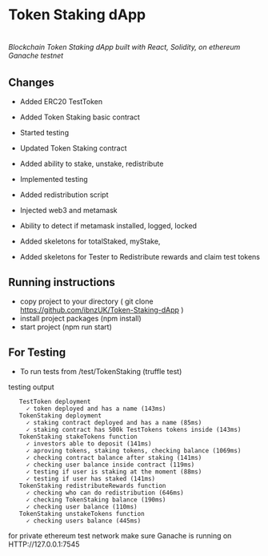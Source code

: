 
# Token Staking dApp <h1>

###### Blockchain Token Staking dApp built with React, Solidity, on ethereum Ganache testnet <h6>




## Changes
* Added ERC20 TestToken 
* Added Token Staking basic contract
* Started testing 

* Updated Token Staking contract
* Added ability to stake, unstake, redistribute
* Implemented testing 
* Added redistribution script

* Injected web3 and metamask
* Ability to detect if metamask installed, logged, locked
* Added skeletons for totalStaked, myStake, 
* Added skeletons for Tester to Redistribute rewards and claim test tokens



## Running instructions

* copy project to your directory ( git clone https://github.com/ibnzUK/Token-Staking-dApp )
* install project packages (npm install)
* start project (npm run start)


## For Testing
* To run tests from /test/TokenStaking (truffle test)

testing output
 ``` Contract: TokenStaking
    TestToken deployment
      ✓ token deployed and has a name (143ms)
    TokenStaking deployment
      ✓ staking contract deployed and has a name (85ms)
      ✓ staking contract has 500k TestTokens tokens inside (143ms)
    TokenStaking stakeTokens function
      ✓ investors able to deposit (141ms)
      ✓ aproving tokens, staking tokens, checking balance (1069ms)
      ✓ checking contract balance after staking (141ms)
      ✓ checking user balance inside contract (119ms)
      ✓ testing if user is staking at the moment (88ms)
      ✓ testing if user has staked (141ms)
    TokenStaking redistributeRewards function
      ✓ checking who can do redistribution (646ms)
      ✓ checking TokenStaking balance (190ms)
      ✓ checking user balance (110ms)
    TokenStaking unstakeTokens function
      ✓ checking users balance (445ms)
```      


for private ethereum test network make sure Ganache is running on HTTP://127.0.0.1:7545


